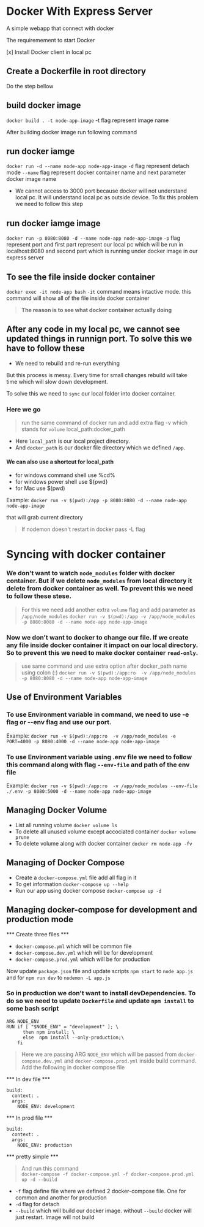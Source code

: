# Docker With Express Server

A simple webapp that connect with docker 

The requiremement to start Docker

[x] Install Docker client in local pc


## Create a Dockerfile in root directory

Do the step bellow

## build docker image
`docker build . -t node-app-image` -t flag represent image name

After building docker image run following command

## run docker iamge
`docker run -d --name node-app node-app-image` 
`-d` flag represent detach mode
`--name` flag represent docker container name
and next parameter docker image name

- We cannot access to 3000 port because docker will not understand local pc. It will understand local pc as outside device. To fix this problem we need to follow this step 

## run docker iamge image
`docker run -p 8080:8080 -d --name node-app node-app-image` 
`-p` flag represent port and first part represent our local pc which will be run in localhost:8080 and second part which is running under docker image in our express server

## To see the file inside docker container
`docker exec -it node-app bash` `-it` command means intactive mode. this command will show all of the file inside docker container

> **The reason is to see what docker container actually doing**


## After any code in my local pc, we cannot see updated things in runnign port. To solve this we have to follow these

- We need to rebuild and re-run everything

But this process is messy. Every time for small changes rebuild will take time which will slow down development.

To solve this we need to `sync` our local folder into docker container.

### Here we go
> run the same command of docker run and add extra flag -v which stands for `volume` local_path:docker_path
- Here `local_path` is our local project directory.
- And `docker_path` is our docker file directory which we defined `/app`.

#### We can also use a shortcut for local_path
- for windows command shell use %cd%
- for windows power shell use ${pwd}
- for Mac use $(pwd)


Example: `docker run -v $(pwd):/app -p 8080:8080 -d --name node-app node-app-image`

that will grab current directory

> If nodemon doesn't restart in docker pass -L flag


<!-- TODAY SESSION: 56:25
https://www.youtube.com/watch?v=9zUHg7xjIqQ -->


# Syncing with docker container

### We don't want to watch `node_modules` folder with docker container. But if we delete `node_modules` from local directory it delete from docker container as well. To prevent this we need to follow these stese. 
> For this we need add another extra `volume` flag and add parameter as `/app/node_modules`
> `docker run -v $(pwd):/app -v /app/node_modules -p 8080:8080 -d --name node-app node-app-image`

### Now we don't want to docker to change our file. If we create any file inside docker container it impact on our local directory. So to prevent this we need to make docker container `read-only`. 

> use same command and use extra option after docker_path name using colon (:)
> `docker run -v $(pwd):/app:ro  -v /app/node_modules -p 8080:8080 -d --name node-app node-app-image`


## Use of Environment Variables
### To use Environment variable in command, we need to use -e flag or --env flag and use our port. 

Example: `docker run -v $(pwd):/app:ro  -v /app/node_modules -e PORT=4000 -p 8080:4000 -d --name node-app node-app-image`

### To use Environment variable using .env file we need to follow this command along with flag `--env-file` and path of the env file

Example: `docker run -v $(pwd):/app:ro  -v /app/node_modules --env-file ./.env -p 8080:5000 -d --name node-app node-app-image`

## Managing Docker Volume

- List all running volume `docker volume ls`
- To delete all unused volume except accociated container `docker volume prune`
- To delete volume along with docker container `docker rm node-app -fv`

## Managing of Docker Compose

- Create a `docker-compose.yml` file add all flag in it
- To get information `docker-compose up --help`
- Run our app using docker compose `docker-compose up -d`


## Managing docker-compose for development and production mode

*** Create three files ***
- `docker-compose.yml` which will be common file
- `docker-compose.dev.yml` which will be for development
- `docker-compose.prod.yml` which will be for production

Now update `package.json` file and update scripts `npm start` to `node app.js` and for `npm run dev` to `nodemon -L app.js`

### So in production we don't want to install devDependencies. To do so we need to update `Dockerfile` and update `npm install` to some bash script

```
ARG NODE_ENV
RUN if [ "$NODE_ENV" = "development" ]; \
      then npm install; \
      else  npm install --only-production;\
    fi
```

> Here we are passing ARG `NODE_ENV` which will be passed from `docker-compose.dev.yml` and `docker-compose.prod.yml` inside build command. Add the following in docker compose file

*** In dev file ***
```
build: 
  context: .
  args: 
    NODE_ENV: development
```


*** In prod file ***
```
build: 
  context: .
  args: 
    NODE_ENV: production
```

*** pretty simple ***

> And run this command <br>
> `docker-compose -f docker-compose.yml -f docker-compose.prod.yml up -d --build`

- `-f` flag define file where we defined 2 docker-compose file. One for common and another for production
- `-d` flag for detach
- `--build` which will build our docker image. without `--build` docker will just restart. Image will not build